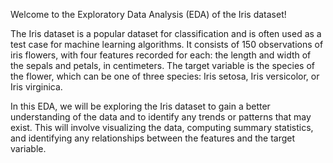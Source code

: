 Welcome to the Exploratory Data Analysis (EDA) of the Iris dataset!

The Iris dataset is a popular dataset for classification and is often used as a test case for machine learning algorithms. It consists of 150 observations of iris flowers, with four features recorded for each: the length and width of the sepals and petals, in centimeters. The target variable is the species of the flower, which can be one of three species: Iris setosa, Iris versicolor, or Iris virginica.

In this EDA, we will be exploring the Iris dataset to gain a better understanding of the data and to identify any trends or patterns that may exist. This will involve visualizing the data, computing summary statistics, and identifying any relationships between the features and the target variable.

